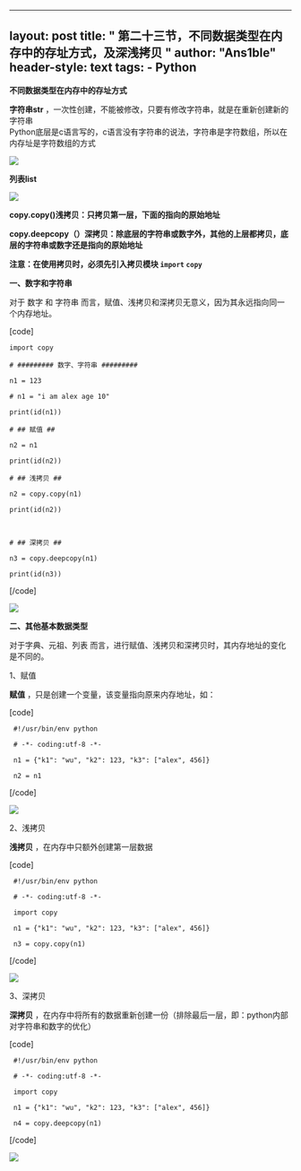 
---
layout: post
title: " 第二十三节，不同数据类型在内存中的存址方式，及深浅拷贝 "
author: "Ans1ble"
header-style: text
tags:
      - Python
---


**不同数据类型在内存中的存址方式**

**字符串str** ，一次性创建，不能被修改，只要有修改字符串，就是在重新创建新的字符串  
Python底层是c语言写的，c语言没有字符串的说法，字符串是字符数组，所以在内存址是字符数组的方式

![](https://images2015.cnblogs.com/blog/955761/201607/955761-20160706170844483-1621259156.png)



**列表list**

![](https://images2015.cnblogs.com/blog/955761/201607/955761-20160707141744921-136322862.png)



**copy.copy()浅拷贝：只拷贝第一层，下面的指向的原始地址**

**copy.deepcopy（）深拷贝：除底层的字符串或数字外，其他的上层都拷贝，底层的字符串或数字还是指向的原始地址**

**注意：在使用拷贝时，必须先引入拷贝模块  `import` `copy`**



**一、数字和字符串**

对于 数字 和 字符串 而言，赋值、浅拷贝和深拷贝无意义，因为其永远指向同一个内存地址。

[code]

    import copy
    # ######### 数字、字符串 #########
    n1 = 123
    # n1 = "i am alex age 10"
    print(id(n1))
    # ## 赋值 ##
    n2 = n1
    print(id(n2))
    # ## 浅拷贝 ##
    n2 = copy.copy(n1)
    print(id(n2))
      
    # ## 深拷贝 ##
    n3 = copy.deepcopy(n1)
    print(id(n3))
[/code]

![](https://images2015.cnblogs.com/blog/955761/201607/955761-20160707141822514-1813047048.png)



**二、其他基本数据类型**

对于字典、元祖、列表 而言，进行赋值、浅拷贝和深拷贝时，其内存地址的变化是不同的。

1、赋值

**赋值** ，只是创建一个变量，该变量指向原来内存地址，如：

[code]

     #!/usr/bin/env python
     # -*- coding:utf-8 -*-
     n1 = {"k1": "wu", "k2": 123, "k3": ["alex", 456]} 
     n2 = n1
[/code]

![](https://images2015.cnblogs.com/blog/955761/201607/955761-20160707143034092-2090968626.png)



2、浅拷贝

**浅拷贝** ，在内存中只额外创建第一层数据

[code]

     #!/usr/bin/env python
     # -*- coding:utf-8 -*-
     import copy
     n1 = {"k1": "wu", "k2": 123, "k3": ["alex", 456]}
     n3 = copy.copy(n1)
[/code]

![](https://images2015.cnblogs.com/blog/955761/201607/955761-20160707143230217-1305022453.png)



3、深拷贝

**深拷贝** ，在内存中将所有的数据重新创建一份（排除最后一层，即：python内部对字符串和数字的优化）

[code]

     #!/usr/bin/env python
     # -*- coding:utf-8 -*-
     import copy  
     n1 = {"k1": "wu", "k2": 123, "k3": ["alex", 456]}
     n4 = copy.deepcopy(n1)
[/code]

![](https://images2015.cnblogs.com/blog/955761/201607/955761-20160707143406967-1855456279.png)



